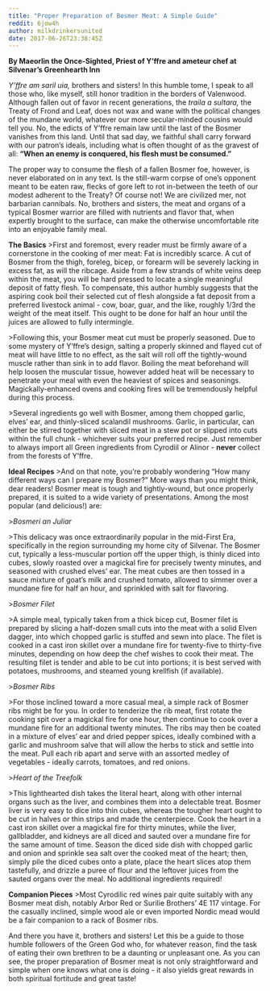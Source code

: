 ```yaml
---
title: "Proper Preparation of Bosmer Meat: A Simple Guide"
reddit: 6jow4h
author: milkdrinkersunited
date: 2017-06-26T23:38:45Z
---
```


**By Maeorlin the Once-Sighted, Priest of Y’ffre and ameteur chef at Silvenar’s Greenhearth Inn**
 
*Y’ffre am saril uia,* brothers and sisters! In this humble tome, I speak to all those who, like myself, still honor tradition in the borders of Valenwood. Although fallen out of favor in recent generations, the *traila a sultara,* the Treaty of Frond and Leaf, does not wax and wane with the political changes of the mundane world, whatever our more secular-minded cousins would tell you. No, the edicts of Y’ffre remain law until the last of the Bosmer vanishes from this land. Until that sad day, we faithful shall carry forward with our patron’s ideals, including what is often thought of as the gravest of all: **“When an enemy is conquered, his flesh must be consumed.”**
 
The proper way to consume the flesh of a fallen Bosmer foe, however, is never elaborated on in any text. Is the still-warm corpse of one’s opponent meant to be eaten raw, flecks of gore left to rot in-between the teeth of our modest adherent to the Treaty? Of course not! We are civilized mer, not barbarian cannibals. No, brothers and sisters, the meat and organs of a typical Bosmer warrior are filled with nutrients and flavor that, when expertly brought to the surface, can make the otherwise uncomfortable rite into an enjoyable family meal.
 
**The Basics**
&gt;First and foremost, every reader must be firmly aware of a cornerstone in the cooking of mer meat: Fat is incredibly scarce. A cut of Bosmer from the thigh, foreleg, bicep, or forearm will be severely lacking in excess fat, as will the ribcage. Aside from a few strands of white veins deep within the meat, you will be hard pressed to locate a single meaningful deposit of fatty flesh. To compensate, this author humbly suggests that the aspiring cook boil their selected cut of flesh alongside a fat deposit from a preferred livestock animal - cow, boar, guar, and the like, roughly 1/3rd the weight of the meat itself. This ought to be done for half an hour until the juices are allowed to fully intermingle.
 
&gt;Following this, your Bosmer meat cut must be properly seasoned. Due to some mystery of Y’ffre’s design, salting a properly skinned and flayed cut of meat will have little to no effect, as the salt will roll off the tightly-wound muscle rather than sink in to add flavor. Boiling the meat beforehand will help loosen the muscular tissue, however added heat will be necessary to penetrate your meal with even the heaviest of spices and seasonings. Magickally-enhanced ovens and cooking fires will be tremendously helpful during this process.
 
&gt;Several ingredients go well with Bosmer, among them chopped garlic, elves’ ear, and thinly-sliced scalandil mushrooms. Garlic, in particular, can either be stirred together with sliced meat in a stew pot or slipped into cuts within the full chunk - whichever suits your preferred recipe. Just remember to always import all Green ingredients from Cyrodiil or Alinor - **never** collect from the forests of Y’ffre.
 
**Ideal Recipes**
&gt;And on that note, you’re probably wondering “How many different ways can I prepare my Bosmer?” More ways than you might think, dear readers! Bosmer meat is tough and tightly-wound, but once properly prepared, it is suited to a wide variety of presentations. Among the most popular (and delicious!) are:
 
&gt;*Bosmeri an Juliar*

&gt;This delicacy was once extraordinarily popular in the mid-First Era, specifically in the region surrounding my home city of Silvenar. The Bosmer cut, typically a less-muscular portion off the upper thigh, is thinly diced into cubes, slowly roasted over a magickal fire for precisely twenty minutes, and seasoned with crushed elves’ ear. The meat cubes are then tossed in a sauce mixture of goat’s milk and crushed tomato, allowed to simmer over a mundane fire for half an hour, and sprinkled with salt for flavoring.
 
&gt;*Bosmer Filet*

&gt;A simple meal, typically taken from a thick bicep cut, Bosmer filet is prepared by slicing a half-dozen small cuts into the meat with a solid Elven dagger, into which chopped garlic is stuffed and sewn into place. The filet is cooked in a cast iron skillet over a mundane fire for twenty-five to thirty-five minutes, depending on how deep the chef wishes to cook their meat. The resulting filet is tender and able to be cut into portions; it is best served with potatoes, mushrooms, and steamed young krellfish (if available).
 
&gt;*Bosmer Ribs*

&gt;For those inclined toward a more casual meal, a simple rack of Bosmer ribs might be for you. In order to tenderize the rib meat, first rotate the cooking spit over a magickal fire for one hour, then continue to cook over a mundane fire for an additional twenty minutes. The ribs may then be coated in a mixture of elves’ ear and dried pepper spices, ideally combined with a garlic and mushroom salve that will allow the herbs to stick and settle into the meat. Pull each rib apart and serve with an assorted medley of vegetables - ideally carrots, tomatoes, and red onions.
 
&gt;*Heart of the Treefolk*

&gt;This lighthearted dish takes the literal heart, along with other internal organs such as the liver, and combines them into a delectable treat. Bosmer liver is very easy to dice into thin cubes, whereas the tougher heart ought to be cut in halves or thin strips and made the centerpiece. Cook the heart in a cast iron skillet over a magickal fire for thirty minutes, while the liver, gallbladder, and kidneys are all diced and sauted over a mundane fire for the same amount of time. Season the diced side dish with chopped garlic and onion and sprinkle sea salt over the cooked meat of the heart; then, simply pile the diced cubes onto a plate, place the heart slices atop them tastefully, and drizzle a puree of flour and the leftover juices from the sauted organs over the meal. No additional ingredients required!
 
**Companion Pieces**
&gt;Most Cyrodilic red wines pair quite suitably with any Bosmer meat dish, notably Arbor Red or Surilie Brothers’ 4E 117 vintage. For the casually inclined, simple wood ale or even imported Nordic mead would be a fair companion to a rack of Bosmer ribs.
 
And there you have it, brothers and sisters! Let this be a guide to those humble followers of the Green God who, for whatever reason, find the task of eating their own brethren to be a daunting or unpleasant one. As you can see, the proper preparation of Bosmer meat is not only straightforward and simple when one knows what one is doing - it also yields great rewards in both spiritual fortitude and great taste!

